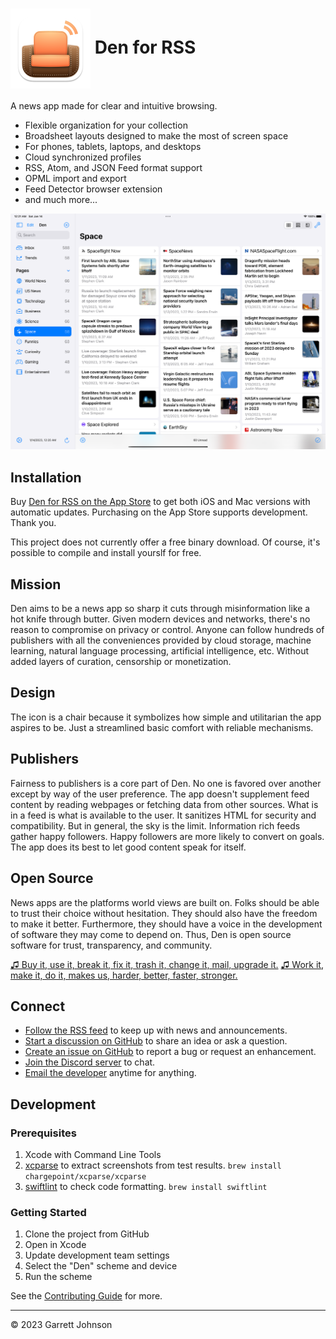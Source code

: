 <h1><img src="Den/Assets.xcassets/AppIcon.appiconset/Mac 128pt@2x.png" alt="App Icon" width="128" height="128" align="center"> Den for RSS</h1>

A news app made for clear and intuitive browsing.

- Flexible organization for your collection
- Broadsheet layouts designed to make the most of screen space
- For phones, tablets, laptops, and desktops
- Cloud synchronized profiles
- RSS, Atom, and JSON Feed format support
- OPML import and export
- Feed Detector browser extension
- and much more...

<img src="Screenshots/Images/iPad Pro (12.9-inch) (5th generation)/en/light/01-GadgetsView.png" alt="iPad screenshot" width="800" />

## Installation

Buy [Den for RSS on the App Store](https://apps.apple.com/us/app/den-for-rss/id1528917651) to get both iOS and Mac versions with automatic updates. Purchasing on the App Store supports development. Thank you.

This project does not currently offer a free binary download. Of course, it's possible to compile and install yourslf for free.

## Mission

Den aims to be a news app so sharp it cuts through misinformation like a hot knife through butter.
Given modern devices and networks, there's no reason to compromise on privacy or control.
Anyone can follow hundreds of publishers with all the conveniences provided by 
cloud storage, machine learning, natural language processing, artificial intelligence, etc.
Without added layers of curation, censorship or monetization.

## Design

The icon is a chair because it symbolizes how simple and utilitarian the app aspires to be.
Just a streamlined basic comfort with reliable mechanisms.

## Publishers

Fairness to publishers is a core part of Den.
No one is favored over another except by way of the user preference.
The app doesn't supplement feed content by reading webpages or fetching data from other sources.
What is in a feed is what is available to the user.
It sanitizes HTML for security and compatibility.
But in general, the sky is the limit.
Information rich feeds gather happy followers.
Happy followers are more likely to convert on goals.
The app does its best to let good content speak for itself.

## Open Source

News apps are the platforms world views are built on. 
Folks should be able to trust their choice without hesitation.
They should also have the freedom to make it better.
Furthermore, they should have a voice in the development of software they may come to depend on.
Thus, Den is open source software for trust, transparency, and community.

[♫ Buy it, use it, break it, fix it, trash it, change it, mail, upgrade it.](https://youtu.be/D8K90hX4PrE)
[♫ Work it, make it, do it, makes us, harder, better, faster, stronger.](https://youtu.be/gAjR4_CbPpQ)
    
## Connect

* [Follow the RSS feed](https://den.io/feed.rss) to keep up with news and announcements.
* [Start a discussion on GitHub](https://github.com/garrettrayj/den/discussions/new) to share an idea or ask a question.
* [Create an issue on GitHub](https://github.com/garrettrayj/den/issues/new) to report a bug or request an enhancement.
* [Join the Discord server](https://discord.gg/NS9hMrYrnt) to chat.
* [Email the developer](mailto:garrett@devsci.net) anytime for anything.

## Development

### Prerequisites

1. Xcode with Command Line Tools
2. [xcparse](https://github.com/ChargePoint/xcparse) to extract screenshots from test results. `brew install chargepoint/xcparse/xcparse`
3. [swiftlint](https://github.com/realm/SwiftLint) to check code formatting. `brew install swiftlint`

### Getting Started

1. Clone the project from GitHub
2. Open in Xcode
3. Update development team settings
4. Select the "Den" scheme and device
5. Run the scheme

See the [Contributing Guide](CONTRIBUTING.md) for more.

---

&copy; 2023 Garrett Johnson
